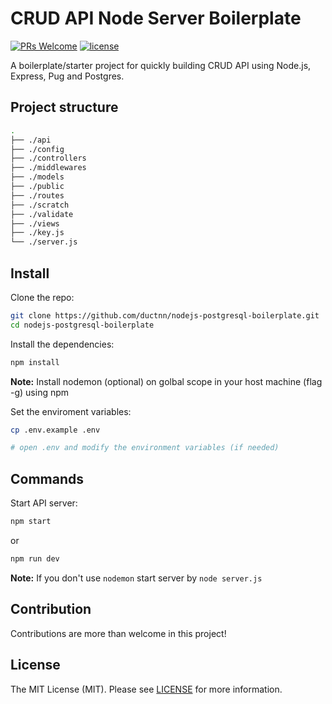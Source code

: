 # CRUD API Node Server Boilerplate
[![PRs Welcome](https://img.shields.io/badge/PRs-welcome-brightgreen.svg?style=flat-square)](https://github.com/ductnn/nodejs-postgresql-boilerplate/pulls) [![license](https://img.shields.io/badge/license-MIT-blue.svg)](LICENSE)

A boilerplate/starter project for quickly building CRUD API using Node.js,
Express, Pug and Postgres.

## Project structure

```bash
.
├── ./api
├── ./config
├── ./controllers
├── ./middlewares
├── ./models
├── ./public
├── ./routes
├── ./scratch
├── ./validate
├── ./views
├── ./key.js
└── ./server.js
```

## Install

Clone the repo:

```bash
git clone https://github.com/ductnn/nodejs-postgresql-boilerplate.git
cd nodejs-postgresql-boilerplate
```

Install the dependencies:

```bash
npm install
```

**Note:** Install nodemon (optional) on golbal scope in your host machine (flag
-g) using npm

Set the enviroment variables:

```bash
cp .env.example .env

# open .env and modify the environment variables (if needed)
```

## Commands

Start API server:

```bash
npm start
```

or

```bash
npm run dev
```

**Note:** If you don't use `nodemon` start server by `node server.js`

## Contribution
Contributions are more than welcome in this project!

## License
The MIT License (MIT). Please see [LICENSE](LICENSE) for more information.
